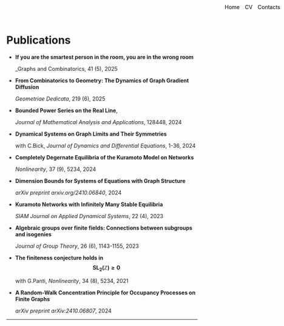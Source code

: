<style>
.container {
    position: relative;
}

.menu {
    position: absolute;
    top: 10px;
    right: 10px;
    list-style-type: none;
    margin: 0;
    padding: 0;
}

.menu li {
    display: inline;
    margin-left: 10px;
}

.menu li:first-child {
    margin-left: 0;
}
</style>

<ul class="menu">
    <li><a href="index" style="text-decoration: none; color: black;">Home</a></li>
    <li><a href="cv.pdf" download style="text-decoration: none; color: black;">CV</a></li>
    <li><a href="mailto:davide.sclosa@gmail.com" style="text-decoration: none; color: black;">Contacts</a></li>
</ul>

# Publications

* **If you are the smartest person in the room, you are in the wrong room**

    _Graphs and Combinatorics, 41 (5), 2025

* **From Combinatorics to Geometry: The Dynamics of Graph Gradient Diffusion**

    _Geometriae Dedicata_, 219 (6), 2025

* **Bounded Power Series on the Real Line**,

    _Journal of Mathematical Analysis and Applications_, 128448,	2024

* **Dynamical Systems on Graph Limits and Their Symmetries**

    with C.Bick, _Journal of Dynamics and Differential Equations_, 1-36, 2024

* **Completely Degernate Equilibria of the Kuramoto Model on Networks**

    _Nonlinearity_, 37 (9), 5234, 2024

* **Dimension Bounds for Systems of Equations with Graph Structure**
  
    _arXiv preprint arxiv.org/2410.06840_, 2024

* **Kuramoto Networks with Infinitely Many Stable Equilibria**

    _SIAM Journal on Applied Dynamical Systems_, 22 (4), 2023

* **Algebraic groups over finite fields: Connections between subgroups and isogenies**

    _Journal of Group Theory_, 26 (6), 1143-1155, 2023

* **The finiteness conjecture holds in $$\mathrm{SL_2}(\mathbb Z){\geq 0}$$**

    with G.Panti, _Nonlinearity_, 34 (8), 5234, 2021

* **A Random-Walk Concentration Principle for Occupancy Processes on Finite Graphs**
  
   _arXiv preprint arXiv:2410.06807_, 2024




---


<script
  src="https://cdn.mathjax.org/mathjax/latest/MathJax.js?config=TeX-AMS-MML_HTMLorMML"
  type="text/javascript">
</script>
